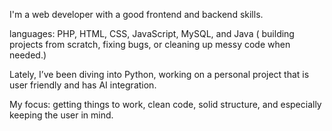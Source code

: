 I'm a web developer with a good frontend and backend skills.

languages: PHP, HTML, CSS, JavaScript, MySQL, and Java ( building projects from scratch, fixing bugs, or cleaning up messy code when needed.)

Lately, I’ve been diving into Python, working on a personal project that is user friendly and has AI integration.

My focus: getting things to work, clean code, solid structure, and especially keeping the user in mind.

